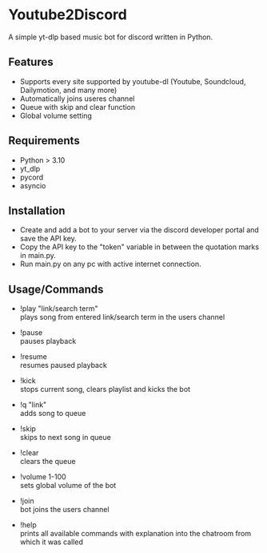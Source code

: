 # Youtube2Discord
A simple yt-dlp based music bot for discord written in Python.

## Features
- Supports every site supported by youtube-dl (Youtube, Soundcloud, Dailymotion, and many more)
- Automatically joins useres channel
- Queue with skip and clear function
- Global volume setting

## Requirements
- Python > 3.10
- yt_dlp
- pycord
- asyncio

## Installation
- Create and add a bot to your server via the discord developer portal and save the API key.  
- Copy the API key to the "token" variable in between the quotation marks in main.py.  
- Run main.py on any pc with active internet connection.  

## Usage/Commands
- !play "link/search term"  
plays song from entered link/search term in the users channel  

- !pause  
pauses playback

- !resume  
resumes paused playback

- !kick  
stops current song, clears playlist and kicks the bot

- !q "link"  
adds song to queue

- !skip  
skips to next song in queue

- !clear  
clears the queue

- !volume 1-100  
sets global volume of the bot

- !join  
bot joins the users channel

- !help  
prints all available commands with explanation into the chatroom from which it was called
